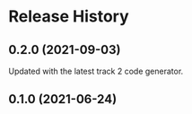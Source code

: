 # Release History

## 0.2.0 (2021-09-03)
Updated with the latest track 2 code generator.

## 0.1.0 (2021-06-24)
